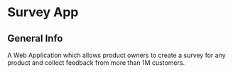 # Survey App

## General Info

 A Web Application which allows product owners to create a survey for any product and collect feedback from more than 1M customers.
 